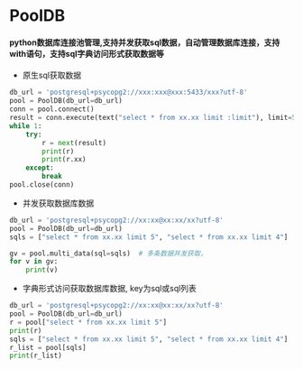 # PoolDB 
#### python数据库连接池管理,支持并发获取sql数据，自动管理数据库连接，支持with语句，支持sql字典访问形式获取数据等

- 原生sql获取数据
```python
db_url = 'postgresql+psycopg2://xxx:xxx@xxx:5433/xxx?utf-8'
pool = PoolDB(db_url=db_url)
conn = pool.connect()
result = conn.execute(text("select * from xx.xx limit :limit"), limit=5)
while 1:
    try:
        r = next(result)
        print(r)
        print(r.xx)
    except:
        break
pool.close(conn)
```

- 并发获取数据库数据
```python
db_url = 'postgresql+psycopg2://xx:xx@xx:xx/xx?utf-8'
pool = PoolDB(db_url=db_url)
sqls = ["select * from xx.xx limit 5", "select * from xx.xx limit 4"]

gv = pool.multi_data(sql=sqls)  # 多条数据并发获取，
for v in gv:
    print(v)
```


- 字典形式访问获取数据库数据, key为sql或sql列表
```python
db_url = 'postgresql+psycopg2://xx:xx@xx:xx/xx?utf-8'
pool = PoolDB(db_url=db_url)
r = pool["select * from xx.xx limit 5"]  
print(r)
sqls = ["select * from xx.xx limit 5", "select * from xx.xx limit 4"]
r_list = pool[sqls]  
print(r_list)
```
